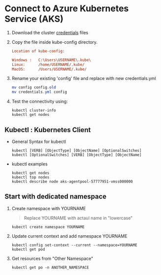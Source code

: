 # Connect to Azure Kubernetes Service (AKS)

1. Download the cluster [credentials](https://raw.githubusercontent.com/mahendra-shinde/k8s-nov-22/main/config/credentials.yml) files 

1. Copy the file inside kube-config directory.

	```ini
	Location of kube-config:

	Windows :	C:\Users\USERNAME\.kube\
	Linux:      /home/USERNAME/.kube/
	MacOS:      /Users/USERNAME/.kube/
	```

1.	Rename your existing 'config' file and replace with new credentials.yml

	```powershell
	mv config config.old
	mv credentials.yml config
	```

1.	Test the connectivity using:

	```
	kubectl cluster-info
	kubectl get nodes
	```

## Kubectl : Kubernetes Client

* General Syntax for kubectl

	```
	kubectl [VERB] [ObjectType] [ObjectName] [OptionalSwitches]
	kubectl [OptionalSwitches] [VERB] [ObjectType] [ObjectName] 
	```

* kubectl examples

	```
	kubectl get nodes
	kubectl top nodes
	kubectl describe node aks-agentpool-57777951-vmss000000
	```

## Start with dedicated namespace

1.	Create namespace with YOURNAME 

	> Replace YOURNAME with actaul name in "lowercase"

	```
	kubectl create namespace YOURNAME
	```

1. 	Update current context and add namespace YOURNAME

	```
	kubectl config set-context --current --namespace=YOURNAME
	kubectl get pod
	```

1.	Get resources from "Other Namespace"

	```
	kubectl get po -n ANOTHER_NAMESPACE
	```
